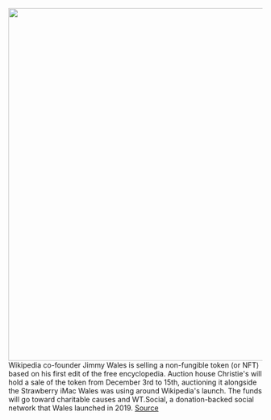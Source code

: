 <img src='https://cdn.vox-cdn.com/thumbor/kN05zz5zRU0k77En8Pqna3GAJYE=/0x0:1500x1029/1200x800/filters:focal(39x0:279x240)/cdn.vox-cdn.com/uploads/chorus_image/image/70223284/Hello__World_.0.jpg' width='700px' /><br/>
Wikipedia co-founder Jimmy Wales is selling a non-fungible token (or NFT) based on his first edit of the free encyclopedia. Auction house Christie's will hold a sale of the token from December 3rd to 15th, auctioning it alongside the Strawberry iMac Wales was using around Wikipedia's launch. The funds will go toward charitable causes and WT.Social, a donation-backed social network that Wales launched in 2019.
<a href='https://www.theverge.com/2021/12/3/22808679/jimmy-wales-nft-first-wikipedia-edit-imac-christies-auction'> Source <a/>